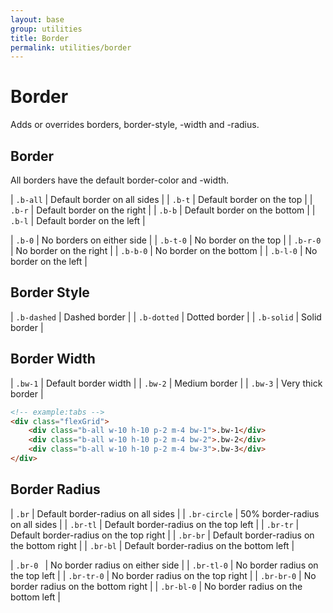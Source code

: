 ```yaml
---
layout: base
group: utilities
title: Border
permalink: utilities/border
---
```


# Border

<p class="intro">Adds or overrides borders, border-style, -width and -radius.</p>

## Border

All borders have the default border-color and -width.

| `.b-all` | Default border on all sides   |
| `.b-t`   | Default border on the top     |
| `.b-r`   | Default border on the right   |
| `.b-b`   | Default border on the bottom  |
| `.b-l`   | Default border on the left    |

| `.b-0`   | No borders on either side     |
| `.b-t-0` | No border on the top          |
| `.b-r-0` | No border on the right        |
| `.b-b-0` | No border on the bottom       |
| `.b-l-0` | No border on the left         |

## Border Style

| `.b-dashed` | Dashed border |
| `.b-dotted` | Dotted border |
| `.b-solid`  | Solid border  |

## Border Width

| `.bw-1` | Default border width |
| `.bw-2` | Medium border        |
| `.bw-3` | Very thick border    |

```html
<!-- example:tabs -->
<div class="flexGrid">
    <div class="b-all w-10 h-10 p-2 m-4 bw-1">.bw-1</div>
    <div class="b-all w-10 h-10 p-2 m-4 bw-2">.bw-2</div>
    <div class="b-all w-10 h-10 p-2 m-4 bw-3">.bw-3</div>
</div>
```

## Border Radius

| `.br`        | Default border-radius on all sides        |
| `.br-circle` | 50% border-radius on all sides            |
| `.br-tl`     | Default border-radius on the top left     |
| `.br-tr`     | Default border-radius on the top right    |
| `.br-br`     | Default border-radius on the bottom right |
| `.br-bl`     | Default border-radius on the bottom left  |

| `.br-0 `     | No border radius on either side           |
| `.br-tl-0`   | No border radius on the top left          |
| `.br-tr-0`   | No border radius on the top right         |
| `.br-br-0`   | No border radius on the bottom right      |
| `.br-bl-0`   | No border radius on the bottom left       |